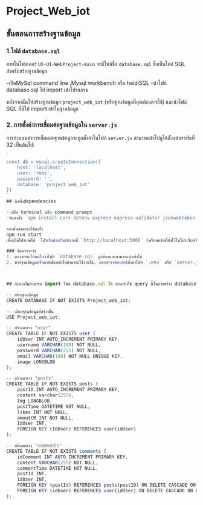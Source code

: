 # Project_Web_iot

## ขั้นตอนการสร้างฐานข้อมูล 

### 1.ไฟล์ `database.sql`
ภายในโฟลเดอร์ `UX-UI-WebProject-main` จะมีไฟล์ชื่อ `database.sql` ซึ่งเป็นไฟล์ SQL สำหรับสร้างฐานข้อมูล

-เปิดMySql command line ,Mysql workbench หรือ heidiSQL
-นำไฟล์ database.sql ไป import เข้าโปรแกรม

หลังจากนั้นให้สร้างฐานข้อมูล `project_web_iot` (หรือฐานข้อมูลที่คุณต้องการใช้) และนำไฟล์ SQL ที่มีไป import เข้าในฐานข้อมูล

### 2. การตั้งค่าการเชื่อมต่อฐานข้อมูลใน `server.js`

การกำหนดค่าการเชื่อมต่อฐานข้อมูลจะถูกตั้งค่าในไฟล์ `server.js` สามารถเข้าไปดูได้ตั้งแต่บรรทัดที่ 32 เป็นต้นไป:

```javascript
`
const db = mysql.createConnection({
    host: 'localhost',
    user: 'root',
    password: '',
    database: 'project_web_iot'
})
`
## ติดตั้งdependencies

--เปิด terminal หรือ command prompt 
-รันคำสั่ง `npm install cors dotenv express express-validator jsonwebtoken multer mysql mysql2 nodemon socket.io`

จากนั้นสามารถใช้คำสั่ง 
npm run start 
เพื่อเปิดโปรเจคได้  โปรเจ็กต์จะเริ่มทำงานที่ `http://localhost:5000` (หรือพอร์ตที่ตั้งไว้ในโปรเจ็กต์)

### ข้อควรระวัง
1. ตรวจสอบให้แน่ใจว่าไฟล์ `database.sql` ถูกต้องและสามารถนำเข้าได้
2. หากฐานข้อมูลหรือการเชื่อมต่อไม่สามารถใช้งานได้, ลองตรวจสอบการตั้งค่าไฟล์ `.env` หรือ `server.js` อีกครั้ง



## ถ้าหากไม่สามารถ import ไฟล์ database.sql ได้ สามารถใช้ query นี้ในการสร้าง databaseได้

-- สร้างฐานข้อมูล
CREATE DATABASE IF NOT EXISTS Project_web_iot;

-- เลือกฐานข้อมูลที่สร้างขึ้น
USE Project_web_iot;

-- สร้างตาราง "user"
CREATE TABLE IF NOT EXISTS user (
    idUser INT AUTO_INCREMENT PRIMARY KEY,
    username VARCHAR(100) NOT NULL,
    password VARCHAR(255) NOT NULL,
    email VARCHAR(100) NOT NULL UNIQUE KEY,
    image LONGBLOB
);

-- สร้างตาราง "posts"
CREATE TABLE IF NOT EXISTS posts (
    postID INT AUTO_INCREMENT PRIMARY KEY,
    content varchar(255),
    Img LONGBLOB,
    postTime DATETIME NOT NULL,
    likes INT NOT NULL,
    amoutCM INT NOT NULL,
    IdUser INT,
    FOREIGN KEY (IdUser) REFERENCES user(idUser)
);

-- สร้างตาราง "comments"
CREATE TABLE IF NOT EXISTS comments (
    idComment INT AUTO_INCREMENT PRIMARY KEY,
    content VARCHAR(255) NOT NULL,
    commentTime DATETIME NOT NULL,
    postId INT,
    idUser INT,
    FOREIGN KEY (postId) REFERENCES posts(postID) ON DELETE CASCADE ON UPDATE CASCADE,
    FOREIGN KEY (idUser) REFERENCES user(idUser) ON DELETE CASCADE ON UPDATE CASCADE
);

